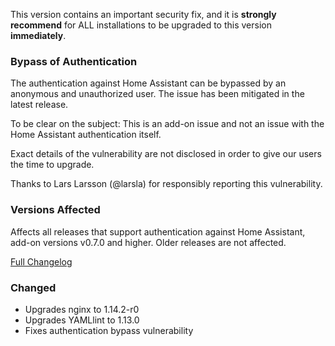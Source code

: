 This version contains an important security fix, and it is **strongly recommend** for ALL installations to be upgraded to this version **immediately**.

### Bypass of Authentication

The authentication against Home Assistant can be bypassed by an anonymous and unauthorized user. The issue has been mitigated in the latest release.

To be clear on the subject: This is an add-on issue and not an issue with the Home Assistant authentication itself.

Exact details of the vulnerability are not disclosed in order to give our users the time to upgrade.

Thanks to Lars Larsson (@larsla) for responsibly reporting this vulnerability.

### Versions Affected

Affects all releases that support authentication against Home Assistant, add-on versions v0.7.0 and higher. Older releases are not affected.

[Full Changelog][changelog]

### Changed

- Upgrades nginx to 1.14.2-r0
- Upgrades YAMLlint to 1.13.0
- Fixes authentication bypass vulnerability

[changelog]: https://github.com/hassio-addons/addon-ide/compare/v0.7.1...v0.7.2